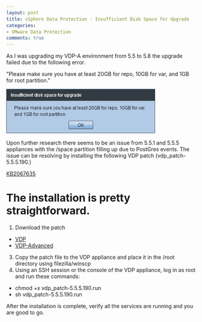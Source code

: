 ```yaml
---
layout: post
title: vSphere Data Protection - Insufficient Disk Space for Upgrade
categories:
- VMware Data Protection
comments: true
---
```

As I was upgrading my VDP-A environment from 5.5 to 5.8 the upgrade failed due to the following error.

"Please make sure you have at least 20GB for repo, 10GB for var, and 1GB for root partition."

![](/images/vdpa-diskspace1.jpg)

Upon further research there seems to be an issue from 5.5.1 and 5.5.5 appliances with the /space partition filling up due to PostGres events. The issue can be resolving by installing the following VDP patch (vdp_patch-5.5.5.190.)

[KB2067635](http://kb.vmware.com/kb/2067635)

# The installation is pretty straightforward.
1. Download the patch
- [VDP](https://my.vmware.com/web/vmware/details?downloadGroup=VDP55_5&productId=351&rPId=4857)
- [VDP-Advanced](https://my.vmware.com/web/vmware/details?downloadGroup=VDPADV55_5&productId=375&rPId=4606)
3. Copy the patch file to the VDP appliance and place it in the /root directory using filezilla/winscp
4. Using an SSH session or the console of the VDP appliance, log in as root and run these commands:
- chmod +x vdp_patch-5.5.5.190.run
- sh vdp_patch-5.5.5.190.run

After the installation is complete, verify all the services are running and you are good to go.
